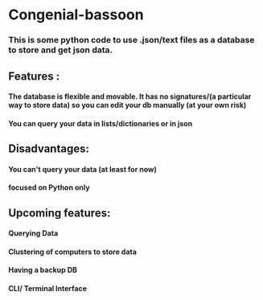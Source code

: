# Congenial-bassoon

### This is some python code to use .json/text files as a database to store and get json data.

## Features :
#### The database is flexible and movable. It has no signatures/(a particular way to store data) so you can edit your db manually (at your own risk)
#### You can query your data in lists/dictionaries or in json

## Disadvantages:
#### You can't query your data (at least for now)
#### focused on Python only


## Upcoming features:
#### Querying Data
#### Clustering of computers to store data
#### Having a backup DB 
#### CLI/ Terminal Interface

